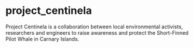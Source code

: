 # project_centinela
Project Centinela is a collaboration between local environmental activists, researchers and engineers to raise awareness and protect the Short-Finned Pilot Whale in Carnary Islands.
